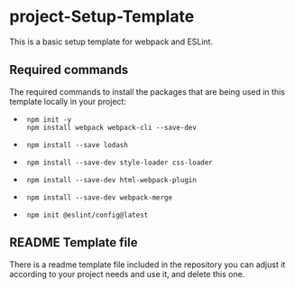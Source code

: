 # project-Setup-Template

This is a basic setup template for webpack and ESLint.

## Required commands

The required commands to install the packages that are being used in this template locally in your project:

- ```
   npm init -y
   npm install webpack webpack-cli --save-dev
  ```

- ```
   npm install --save lodash
  ```
- ```
   npm install --save-dev style-loader css-loader
  ```
- ```
   npm install --save-dev html-webpack-plugin
  ```
- ```
   npm install --save-dev webpack-merge
  ```
- ```
   npm init @eslint/config@latest
  ```

## README Template file

There is a readme template file included in the repository you can adjust it according to your project needs and use it, and delete this one.
